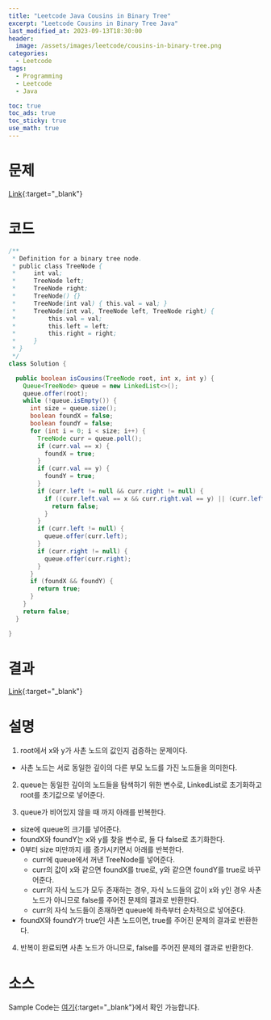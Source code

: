 ```yaml
---
title: "Leetcode Java Cousins in Binary Tree"
excerpt: "Leetcode Cousins in Binary Tree Java"
last_modified_at: 2023-09-13T18:30:00
header:
  image: /assets/images/leetcode/cousins-in-binary-tree.png
categories:
  - Leetcode
tags:
  - Programming
  - Leetcode
  - Java

toc: true
toc_ads: true
toc_sticky: true
use_math: true
---
```

# 문제
[Link](https://leetcode.com/problems/cousins-in-binary-tree){:target="_blank"}

# 코드
```java
/**
 * Definition for a binary tree node.
 * public class TreeNode {
 *     int val;
 *     TreeNode left;
 *     TreeNode right;
 *     TreeNode() {}
 *     TreeNode(int val) { this.val = val; }
 *     TreeNode(int val, TreeNode left, TreeNode right) {
 *         this.val = val;
 *         this.left = left;
 *         this.right = right;
 *     }
 * }
 */
class Solution {

  public boolean isCousins(TreeNode root, int x, int y) {
    Queue<TreeNode> queue = new LinkedList<>();
    queue.offer(root);
    while (!queue.isEmpty()) {
      int size = queue.size();
      boolean foundX = false;
      boolean foundY = false;
      for (int i = 0; i < size; i++) {
        TreeNode curr = queue.poll();
        if (curr.val == x) {
          foundX = true;
        }
        if (curr.val == y) {
          foundY = true;
        }
        if (curr.left != null && curr.right != null) {
          if ((curr.left.val == x && curr.right.val == y) || (curr.left.val == y && curr.right.val == x)) {
            return false;
          }
        }
        if (curr.left != null) {
          queue.offer(curr.left);
        }
        if (curr.right != null) {
          queue.offer(curr.right);
        }
      }
      if (foundX && foundY) {
        return true;
      }
    }
    return false;
  }

}
```

# 결과
[Link](https://leetcode.com/problems/cousins-in-binary-tree/submissions/1048241981/){:target="_blank"}

# 설명
1. root에서 x와 y가 사촌 노드의 값인지 검증하는 문제이다.
- 사촌 노드는 서로 동일한 깊이의 다른 부모 노드를 가진 노드들을 의미한다.

2. queue는 동일한 깊이의 노드들을 탐색하기 위한 변수로, LinkedList로 초기화하고 root를 초기값으로 넣어준다.

3. queue가 비어있지 않을 때 까지 아래를 반복한다.
- size에 queue의 크기를 넣어준다.
- foundX와 foundY는 x와 y를 찾을 변수로, 둘 다 false로 초기화한다.
- 0부터 size 미만까지 i를 증가시키면서 아래를 반복한다.
  - curr에 queue에서 꺼낸 TreeNode를 넣어준다.
  - curr의 값이 x와 같으면 foundX를 true로, y와 같으면 foundY를 true로 바꾸어준다.
  - curr의 자식 노드가 모두 존재하는 경우, 자식 노드들의 값이 x와 y인 경우 사촌 노드가 아니므로 false를 주어진 문제의 결과로 반환한다.
  - curr의 자식 노드들이 존재하면 queue에 좌측부터 순차적으로 넣어준다.
- foundX와 foundY가 true인 사촌 노드이면, true를 주어진 문제의 결과로 반환한다.

4. 반복이 완료되면 사촌 노드가 아니므로, false를 주어진 문제의 결과로 반환한다.

# 소스
Sample Code는 [여기](https://github.com/GracefulSoul/leetcode/blob/master/src/main/java/gracefulsoul/problems/CousinsInBinaryTree.java){:target="_blank"}에서 확인 가능합니다.